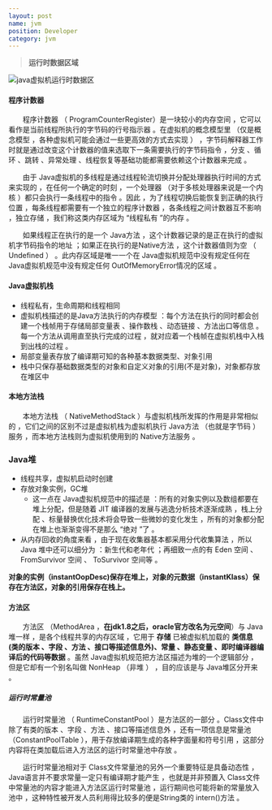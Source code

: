 ```yaml
---
layout: post
name: jvm
position: Developer
category: jvm
---
```

> **运行时数据区域**
>
![java虚拟机运行时数据区](https://timgsa.baidu.com/timg?image&quality=80&size=b9999_10000&sec=1496398859055&di=1374077773d3bb3f5a03988b0455eaea&imgtype=0&src=http%3A%2F%2Fimage.lxway.com%2Fupload%2Fb%2Fd8%2Fbd8dddc76a17810a9c1ce408d533b9e8_thumb.png)

#### 程序计数器

　　程序计数器 （ ProgramCounterRegister）是一块较小的内存空间 ，它可以看作是当前线程所执行的字节码的行号指示器 。在虚拟机的概念模型里 （仅是概念模型 ，各种虚拟机可能会通过一些更高效的方式去实现 ） ，字节码解释器工作时就是通过改变这个计数器的值来选取下一条需要执行的字节码指令 ，分支 、循环 、跳转 、异常处理 、线程恢复等基础功能都需要依赖这个计数器来完成 。

　　由于 Java虚拟机的多线程是通过线程轮流切换并分配处理器执行时间的方式来实现的 ，在任何一个确定的时刻 ，一个处理器 （对于多核处理器来说是一个内核 ）都只会执行一条线程中的指令 。因此 ，为了线程切换后能恢复到正确的执行位置 ，每条线程都需要有一个独立的程序计数器 ，各条线程之间计数器互不影响 ，独立存储 ，我们称这类内存区域为 “线程私有 ”的内存 。

　　如果线程正在执行的是一个 Java方法 ，这个计数器记录的是正在执行的虚拟机字节码指令的地址 ；如果正在执行的是Native方法 ，这个计数器值则为空 （ Undefined ） 。此内存区域是唯一一个在 Java虚拟机规范中没有规定任何在 Java虚拟机规范中没有规定任何 OutOfMemoryError情况的区域 。

#### Java虚拟机栈

- 线程私有，生命周期和线程相同
- 虚拟机栈描述的是Java方法执行的内存模型 ：每个方法在执行的同时都会创建一个栈帧用于存储局部变量表 、操作数栈 、动态链接 、方法出口等信息 。每一个方法从调用直至执行完成的过程 ，就对应着一个栈帧在虚拟机栈中入栈到出栈的过程 。
- 局部变量表存放了编译期可知的各种基本数据类型、对象引用
- 栈中只保存基础数据类型的对象和自定义对象的引用(不是对象)，对象都存放在堆区中

#### 本地方法栈

　　本地方法栈 （ NativeMethodStack ）与虚拟机栈所发挥的作用是非常相似的 ，它们之间的区别不过是虚拟机栈为虚拟机执行 Java方法 （也就是字节码 ）服务 ，而本地方法栈则为虚拟机使用到的 Native方法服务 。

### Java堆

- 线程共享，虚拟机启动时创建
- 存放对象实例，GC堆
	- 这一点在 Java虚拟机规范中的描述是 ：所有的对象实例以及数组都要在堆上分配，但是随着 JIT 编译器的发展与逃逸分析技术逐渐成熟 ，栈上分配 、标量替换优化技术将会导致一些微妙的变化发生 ，所有的对象都分配在堆上也渐渐变得不是那么 “绝对 ”了 。
- 从内存回收的角度来看 ，由于现在收集器基本都采用分代收集算法 ，所以 Java 堆中还可以细分为 ：新生代和老年代 ；再细致一点的有 Eden 空间 、 FromSurvivor 空间 、 ToSurvivor 空间等 。

**对象的实例（instantOopDesc)保存在堆上，对象的元数据（instantKlass）保存在方法区，对象的引用保存在栈上。**

#### 方法区

　　方法区 （MethodArea ，**在jdk1.8之后，oracle官方改名为元空间**）与 Java堆一样 ，是各个线程共享的内存区域 ，它用于 **存储** 已被虚拟机加载的 **类信息 (类的版本 、字段 、方法 、接口等描述信息外)、常量 、静态变量 、即时编译器编译后的代码等数据** 。虽然 Java虚拟机规范把方法区描述为堆的一个逻辑部分 ，但是它却有一个别名叫做 NonHeap （非堆 ） ，目的应该是与 Java堆区分开来 。

##### 运行时常量池

　　运行时常量池 （ RuntimeConstantPool ）是方法区的一部分 。Class文件中除了有类的版本 、字段 、方法 、接口等描述信息外 ，还有一项信息是常量池（ConstantPoolTable ），用于存放编译期生成的各种字面量和符号引用 ，这部分内容将在类加载后进入方法区的运行时常量池中存放 。

　　运行时常量池相对于 Class文件常量池的另外一个重要特征是具备动态性 ， Java语言并不要求常量一定只有编译期才能产生 ，也就是并非预置入 Class文件中常量池的内容才能进入方法区运行时常量池 ，运行期间也可能将新的常量放入池中 ，这种特性被开发人员利用得比较多的便是String类的 intern()方法 。
